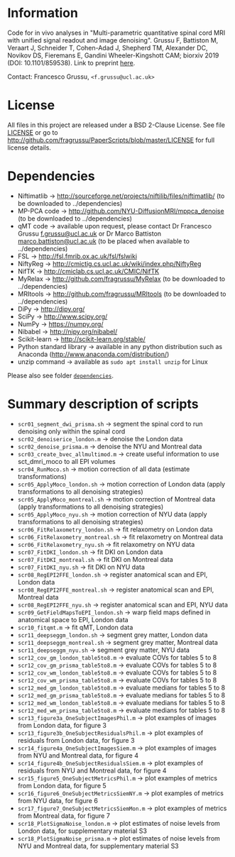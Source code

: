 # Information
Code for in vivo analyses in "Multi-parametric quantitative spinal cord MRI with unified signal readout and image denoising". Grussu F, Battiston M, Veraart J, Schneider T, Cohen-Adad J, Shepherd TM, Alexander DC, Novikov DS, Fieremans E, Gandini Wheeler-Kingshott CAM; biorxiv 2019 (DOI: 10.1101/859538). Link to preprint [here](http://doi.org/10.1101/859538).


Contact: Francesco Grussu, `<f.grussu@ucl.ac.uk>`


# License
All files in this project are released under a BSD 2-Clause License.
See file [LICENSE](http://github.com/fragrussu/PaperScripts/blob/master/LICENSE) or go to http://github.com/fragrussu/PaperScripts/blob/master/LICENSE for full license details.


# Dependencies

* Niftimatlib                -> http://sourceforge.net/projects/niftilib/files/niftimatlib/ (to be downloaded to ../dependencies)
* MP-PCA code                -> http://github.com/NYU-DiffusionMRI/mppca_denoise (to be downloaded to ../dependencies)
* qMT code                   -> available upon request, please contact Dr Francesco Grussu <f.grussu@ucl.ac.uk> or Dr Marco Battiston <marco.battiston@ucl.ac.uk> (to be placed when available to ../dependencies)
* FSL                        -> http://fsl.fmrib.ox.ac.uk/fsl/fslwiki
* NiftyReg                   -> http://cmictig.cs.ucl.ac.uk/wiki/index.php/NiftyReg
* NifTK                      -> http://cmiclab.cs.ucl.ac.uk/CMIC/NifTK
* MyRelax                    -> http://github.com/fragrussu/MyRelax (to be downloaded to ../dependencies)
* MRItools                   -> http://github.com/fragrussu/MRItools (to be downloaded to ../dependencies)
* DiPy                       -> http://dipy.org/
* SciPy                      -> http://www.scipy.org/
* NumPy                      -> https://numpy.org/
* Nibabel                    -> http://nipy.org/nibabel/
* Scikit-learn               -> http://scikit-learn.org/stable/
* Python standard library    -> available in any python distribution such as Anaconda (http://www.anaconda.com/distribution/)
* unzip command              -> available as `sudo apt install unzip` for Linux

Please also see folder [`dependencies`](https://github.com/fragrussu/PaperScripts/blob/master/sc_unireadout/dependencies/README.md).


# Summary description of scripts

* `scr01_segment_dwi_prisma.sh`                   ->  segment the spinal cord to run denoising only within the spinal cord
* `scr02_denoiserice_london.m`                    ->  denoise the London data
* `scr02_denoise_prisma.m`                        ->  denoise the NYU and Montreal data
* `scr03_create_bvec_allmultimod.m`               ->  create useful information to use sct_dmri_moco to all EPI volumes
* `scr04_RunMoco.sh`                              ->  motion correction of all data (estimate transformations)
* `scr05_ApplyMoco_london.sh`                     ->  motion correction of London data (apply transformations to all denoising strategies)
* `scr05_ApplyMoco_montreal.sh`                   ->  motion correction of Montreal data (apply transformations to all denoising strategies)
* `scr05_ApplyMoco_nyu.sh`                        ->  motion correction of NYU data (apply transformations to all denoising strategies)
* `scr06_FitRelaxometry_london.sh`                ->  fit relaxometry on London data
* `scr06_FitRelaxometry_montreal.sh`              ->  fit relaxometry on Montreal data
* `scr06_FitRelaxometry_nyu.sh`                   ->  fit relaxometry on NYU data
* `scr07_FitDKI_london.sh`                        ->  fit DKI on London data
* `scr07_FitDKI_montreal.sh`                      ->  fit DKI on Montreal data
* `scr07_FitDKI_nyu.sh`                           ->  fit DKI on NYU data
* `scr08_RegEPI2FFE_london.sh`                    ->  register anatomical scan and EPI, London data
* `scr08_RegEPI2FFE_montreal.sh`                  ->  register anatomical scan and EPI, Montreal data
* `scr08_RegEPI2FFE_nyu.sh`                       ->  register anatomical scan and EPI, NYU data
* `scr09_GetFieldMapsToEPI_london.sh`             ->  warp field maps defined in anatomical space to EPI, London data
* `scr10_fitqmt.m`                                ->  fit qMT, London data
* `scr11_deepseggm_london.sh`                     ->  segment grey matter, London data
* `scr11_deepseggm_montreal.sh`                   ->  segment grey matter, Montreal data
* `scr11_deepseggm_nyu.sh`                        ->  segment grey matter, NYU data
* `scr12_cov_gm_london_table5to8.m`               ->  evaluate COVs for tables 5 to 8
* `scr12_cov_gm_prisma_table5to8.m`               ->  evaluate COVs for tables 5 to 8
* `scr12_cov_wm_london_table5to8.m`               ->  evaluate COVs for tables 5 to 8
* `scr12_cov_wm_prisma_table5to8.m`               ->  evaluate COVs for tables 5 to 8
* `scr12_med_gm_london_table5to8.m`               ->  evaluate medians for tables 5 to 8
* `scr12_med_gm_prisma_table5to8.m`               ->  evaluate medians for tables 5 to 8
* `scr12_med_wm_london_table5to8.m`               ->  evaluate medians for tables 5 to 8
* `scr12_med_wm_prisma_table5to8.m`               ->  evaluate medians for tables 5 to 8
* `scr13_figure3a_OneSubjectImagesPhil.m`         ->  plot examples of images from London data, for figure 3
* `scr13_figure3b_OneSubjectResidualsPhil.m`      ->  plot examples of residuals from London data, for figure 3
* `scr14_figure4a_OneSubjectImagesSiem.m`         ->  plot examples of images from NYU and Montreal data, for figure 4
* `scr14_figure4b_OneSubjectResidualsSiem.m`      ->  plot examples of residuals from NYU and Montreal data, for figure 4
* `scr15_figure5_OneSubjectMetricsPhil.m`         ->  plot examples of metrics from London data, for figure 5 
* `scr16_figure6_OneSubjectMetricsSiemNY.m`       ->  plot examples of metrics from NYU data, for figure 6
* `scr17_figure7_OneSubjectMetricsSiemMon.m`      ->  plot examples of metrics from Montreal data, for figure 7
* `scr18_PlotSigmaNoise_london.m`                 ->  plot estimates of noise levels from London data, for supplementary material S3
* `scr18_PlotSigmaNoise_prisma.m`                 ->  plot estimates of noise levels from NYU and Montreal data, for supplementary material S3
